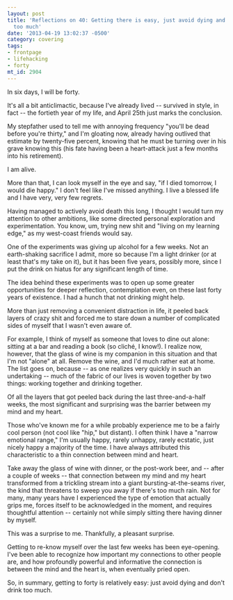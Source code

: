 ```yaml
---
layout: post
title: 'Reflections on 40: Getting there is easy, just avoid dying and don''t drink
  too much'
date: '2013-04-19 13:02:37 -0500'
category: covering
tags:
- frontpage
- lifehacking
- forty 
mt_id: 2904
---
```

In six days, I will be forty. 

It's all a bit anticlimactic, because I've already lived -- survived in style, in fact -- the fortieth year of my life, and April 25th just marks the conclusion. 

My stepfather used to tell me with annoying frequency "you'll be dead before you're thirty," and I'm gloating now, already having outlived that estimate by twenty-five percent, knowing that he must be turning over in his grave knowing this (his fate having been a heart-attack just a few months into his retirement).

I am alive. 

More than that, I can look myself in the eye and say, "if I died tomorrow, I would die happy." I don't feel like I've missed anything. I live a blessed life and I have very, very few regrets. 

Having managed to actively avoid death this long, I thought I would turn my attention to other ambitions, like some directed personal exploration and experimentation. You know, um, trying new shit and "living on my learning edge," as my west-coast friends would say.

One of the experiments was giving up alcohol for a few weeks. Not an earth-shaking sacrifice I admit, more so because I'm a light drinker (or at least that's my take on it), but it has been five years, possibly more, since I put the drink on hiatus for any significant length of time.

The idea behind these experiments was to open up some greater opportunities for deeper reflection, contemplation even, on these last forty years of existence. I had a hunch that not drinking might help.

More than just removing a convenient distraction in life, it peeled back layers of crazy shit and forced me to stare down a number of complicated sides of myself that I wasn't even aware of. 

For example, I think of myself as someone that loves to dine out alone: sitting at a bar and reading a book (so cliché, I know!). I realize now, however, that the glass of wine is my companion in this situation and that I'm not "alone" at all. Remove the wine, and I'd much rather eat at home. The list goes on, because -- as one realizes very quickly in such an undertaking -- much of the fabric of our lives is woven together by two things: working together and drinking together.

Of all the layers that got peeled back during the last three-and-a-half weeks, the most significant and surprising was the barrier between my mind and my heart. 

Those who've known me for a while probably experience me to be a fairly cool person (not cool like "hip," but distant). I often think I have a "narrow emotional range," I'm usually happy, rarely unhappy, rarely ecstatic, just nicely happy a majority of the time. I have always attributed this characteristic to a thin connection between mind and heart.

Take away the glass of wine with dinner, or the post-work beer, and -- after a couple of weeks -- that connection between my mind and my heart transformed from a trickling stream into a giant bursting-at-the-seams river, the kind that threatens to sweep you away if there's too much rain. Not for many, many years have I experienced the type of emotion that actually grips me, forces itself to be acknowledged in the moment, and requires thoughtful attention -- certainly not while simply sitting there having dinner by myself.

This was a surprise to me. Thankfully, a pleasant surprise. 

Getting to re-know myself over the last few weeks has been eye-opening. I've been able to recognize how important my connections to other people are, and how profoundly powerful and informative the connection is between the mind and the heart is, when eventually pried open.

So, in summary, getting to forty is relatively easy: just avoid dying and don't drink too much.
